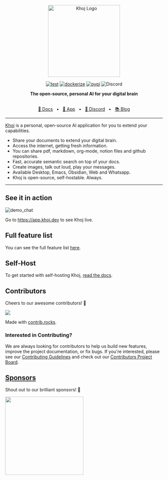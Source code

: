 <p align="center"><img src="src/khoj/interface/web/assets/icons/khoj-logo-sideways-500.png" width="230" alt="Khoj Logo"></p>

<div align="center">

[![test](https://github.com/khoj-ai/khoj/actions/workflows/test.yml/badge.svg)](https://github.com/khoj-ai/khoj/actions/workflows/test.yml)
[![dockerize](https://github.com/khoj-ai/khoj/actions/workflows/dockerize.yml/badge.svg)](https://github.com/khoj-ai/khoj/pkgs/container/khoj)
[![pypi](https://github.com/khoj-ai/khoj/actions/workflows/pypi.yml/badge.svg)](https://pypi.org/project/khoj/)
![Discord](https://img.shields.io/discord/1112065956647284756?style=plastic&label=discord)

</div>

<div align="center">
<b>The open-source, personal AI for your digital brain</b>
</div>

<br />

<div align="center">

[📑 Docs](https://docs.khoj.dev)
<span>&nbsp;&nbsp;•&nbsp;&nbsp;</span>
[🏮 App](https://khoj.dev)
<span>&nbsp;&nbsp;•&nbsp;&nbsp;</span>
[💬 Discord](https://discord.gg/BDgyabRM6e)
<span>&nbsp;&nbsp;•&nbsp;&nbsp;</span>
[📚 Blog](https://blog.khoj.dev)

</div>

<div align="left">

***

[Khoj](https://khoj.dev) is a personal, open-source AI application for you to extend your capabilities.
- Share your documents to extend your digital brain.
- Access the internet, getting fresh information.
- You can share pdf, markdown, org-mode, notion files and github repositories.
- Fast, accurate semantic search on top of your docs.
- Create images, talk out loud, play your messages.
- Available Desktop, Emacs, Obsidian, Web and Whatsapp.
- Khoj is open-source, self-hostable. Always.

***

</div>

## See it in action

![demo_chat](https://github.com/khoj-ai/khoj/blob/master/documentation/assets/img/quadratic_equation_khoj_web.gif?raw=true)

Go to https://app.khoj.dev to see Khoj live.

## Full feature list
You can see the full feature list [here](https://docs.khoj.dev/category/features).

## Self-Host

To get started with self-hosting Khoj, [read the docs](https://docs.khoj.dev/get-started/setup).

## Contributors
Cheers to our awesome contributors! 🎉

<a href="https://github.com/khoj-ai/khoj/graphs/contributors">
  <img src="https://contrib.rocks/image?repo=khoj-ai/khoj" />
</a>

Made with [contrib.rocks](https://contrib.rocks).

### Interested in Contributing?

We are always looking for contributors to help us build new features, improve the project documentation, or fix bugs. If you're interested, please see our [Contributing Guidelines](https://docs.khoj.dev/contributing/development) and check out our [Contributors Project Board](https://github.com/orgs/khoj-ai/projects/4).

## [Sponsors](https://github.com/sponsors/khoj-ai)
Shout out to our brilliant sponsors! 🌈

<a href="http://github.com/beekeeb">
  <img src="https://raw.githubusercontent.com/beekeeb/piantor/main/docs/beekeeb.png" width=250/>
</a>
